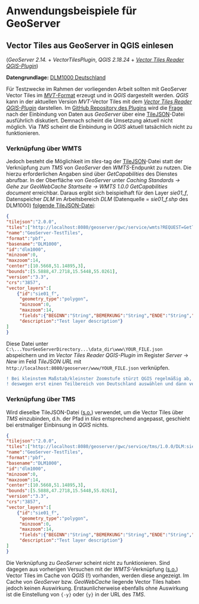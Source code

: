 # Anwendungsbeispiele für GeoServer
## Vector Tiles aus GeoServer in QGIS einlesen
(*GeoServer 2.14.* + *VectorTilesPlugin*, *QGIS 2.18.24* + [*Vector Tiles Reader QGIS-Plugin*](https://github.com/geometalab/Vector-Tiles-Reader-QGIS-Plugin))
  
**Datengrundlage:** [DLM1000 Deutschland](http://www.geodatenzentrum.de/geodaten/gdz_rahmen.gdz_div?gdz_spr=deu&gdz_akt_zeile=5&gdz_anz_zeile=1&gdz_unt_zeile=2&gdz_user_id=0)

Für Testzwecke im Rahmen der vorliegenden Arbeit sollten mit GeoServer Vector Tiles im [*MVT*-Format](https://github.com/mapbox/vector-tile-spec) erzeugt und in *QGIS* dargestellt werden. *QGIS* kann in der aktuellen Version *MVT*-Vector Tiles mit dem [*Vector Tiles Reader QGIS-Plugin*](https://github.com/geometalab/Vector-Tiles-Reader-QGIS-Plugin) darstellen. Im [GitHub Repository des Plugins](https://github.com/geometalab/Vector-Tiles-Reader-QGIS-Plugin/issues/112) wird die [Frage](https://github.com/geometalab/Vector-Tiles-Reader-QGIS-Plugin/issues/112) nach der Einbindung von Daten aus *GeoServer* über eine [TileJSON](https://github.com/mapbox/tilejson-spec)-Datei ausführlich diskutiert. Demnach scheint die Umsetzung aktuell nicht möglich. Via *TMS* scheint die Einbindung in *QGIS* aktuell tatsächlich nicht zu funktionieren.

### Verknüpfung über WMTS
Jedoch besteht die Möglichkeit im *tiles*-tag der [TileJSON](https://github.com/mapbox/tilejson-spec)-Datei statt der Verknüpfung zum *TMS* von *GeoServer* den *WMTS*-Endpunkt zu nutzen. Die hierzu erforderlichen Angaben sind über *GetCapabilities* des Dienstes abrufbar. In der Oberfläche von *GeoServer* unter *Caching Standards -> Gehe zur GeoWebCache Startseite -> WMTS 1.0.0 GetCapabilities document* erreichbar.
Daraus ergibt sich beispielhaft für den Layer *sie01_f*, Datenspeicher *DLM* im Arbeitsbereich *DLM* (Datenquelle = *sie01_f.shp* des DLM1000) [folgende TileJSON-Datei](https://github.com/GjueAtGit/VTs_datasource_ogc/blob/master/geoserver/example_tilejson_vts_wmts.json):
```json
{
"tilejson":"2.0.0",
"tiles":["http://localhost:8080/geoserver/gwc/service/wmts?REQUEST=GetTile&SERVICE=WMTS&VERSION=1.0.0&LAYER=DLM:sie01_f&STYLE=&TILEMATRIX=EPSG:900913:{z}&TILEMATRIXSET=EPSG:900913&FORMAT=application/x-protobuf;type=mapbox-vector&TILECOL={x}&TILEROW={y}"],
"name":"GeoServer-TestTiles",
"format":"pbf",
"basename":"DLM1000",
"id":"dlm1000",
"minzoom":0,
"maxzoom":14,
"center":[10.5668,51.14895,3],
"bounds":[5.5888,47.2718,15.5448,55.0261],
"version":"3.3",
"crs":"3857",
"vector_layers":[
	{"id":"sie01_f",
	 "geometry_type":"polygon",
	 "minzoom":0,
	 "maxzoom":14,
	 "fields":{"BEGINN":"String","BEMERKUNG":"String","ENDE":"String","LAND":"String","MODELLART":"String","NAM":"String","OBJART":"String","OBJART_TXT":"String","OBJID":"String","RGS":"String"},
	 "description":"Test layer description"}
]
}
```
Diese Datei unter `C:\...YourGeoServerDirectory...\data_dir\www\YOUR_FILE.json` abspeichern und im *Vector Tiles Reader QGIS-Plugin* im Register *Server* -> *New* im Feld *TileJSON URL* mit `http://localhost:8080/geoserver/www/YOUR_FILE.json` verknüpfen.
```diff
! Bei kleinstem Maßstab/kleinster Zoomstufe stürzt QGIS regelmäßig ab,           !
! deswegen erst einen Teilbereich von Deutschland auswählen und dann verknüpfen. !
```

### Verknüpfung über TMS

Wird dieselbe TileJSON-Datei ([s.o.](https://github.com/GjueAtGit/VTs_datasource_ogc/tree/master/geoserver#vector-tiles-aus-geoserver-in-qgis-einlesen)) verwendet, um die Vector Tiles über *TMS* einzubinden, d.h. der Pfad in *tiles* entsprechend angepasst, geschieht bei erstmaliger Einbinsung in *QGIS* nichts.

```json
{
"tilejson":"2.0.0",
"tiles":["http://localhost:8080/geoserver/gwc/service/tms/1.0.0/DLM:sie01_f@EPSG:900913@pbf/{z}/{x}/{-y}.pbf"],
"name":"GeoServer-TestTiles",
"format":"pbf",
"basename":"DLM1000",
"id":"dlm1000",
"minzoom":0,
"maxzoom":14,
"center":[10.5668,51.14895,3],
"bounds":[5.5888,47.2718,15.5448,55.0261],
"version":"3.3",
"crs":"3857",
"vector_layers":[
	{"id":"sie01_f",
	 "geometry_type":"polygon",
	 "minzoom":0,
	 "maxzoom":14,
	 "fields":{"BEGINN":"String","BEMERKUNG":"String","ENDE":"String","LAND":"String","MODELLART":"String","NAM":"String","OBJART":"String","OBJART_TXT":"String","OBJID":"String","RGS":"String"},
	 "description":"Test layer description"}
]
}
```
Die Verknüpfung zu *GeoServer* scheint nicht zu funktionieren. Sind dagegen aus vorherigen Versuchen mit der *WMTS*-Verknüpfung ([s.o.](https://github.com/GjueAtGit/VTs_datasource_ogc/tree/master/geoserver#vector-tiles-aus-geoserver-in-qgis-einlesen)) Vector Tiles im Cache von *QGIS* (!) vorhanden, werden diese angezeigt. Im Cache von *GeoServer* bzw. *GeoWebCache* liegende Vector Tiles haben jedoch keinen Auswirkung. Erstaunlicherweise ebenfalls ohne Auswirkung ist die Einstellung von `{-y}` oder `{y}` in der URL des *TMS*.
